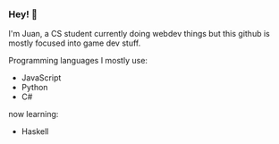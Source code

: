 ### Hey! 👋

I'm Juan, a CS student currently doing webdev things but this github is mostly focused into game dev stuff.

Programming languages I mostly use:
- JavaScript
- Python
- C#

now learning:
- Haskell
